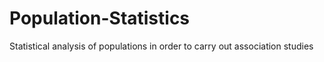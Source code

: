 # Population-Statistics
Statistical analysis of populations in order to carry out association studies
